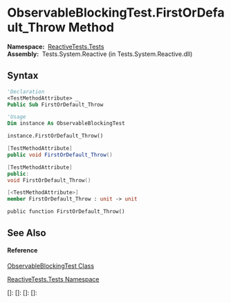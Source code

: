 # ObservableBlockingTest.FirstOrDefault\_Throw Method

**Namespace:**  [ReactiveTests.Tests](ReactiveTests.Tests\ReactiveTests.Tests.md)  
**Assembly:**  Tests.System.Reactive (in Tests.System.Reactive.dll)

## Syntax

```vb
'Declaration
<TestMethodAttribute> _
Public Sub FirstOrDefault_Throw
```

```vb
'Usage
Dim instance As ObservableBlockingTest

instance.FirstOrDefault_Throw()
```

```csharp
[TestMethodAttribute]
public void FirstOrDefault_Throw()
```

```c++
[TestMethodAttribute]
public:
void FirstOrDefault_Throw()
```

```fsharp
[<TestMethodAttribute>]
member FirstOrDefault_Throw : unit -> unit 
```

```jscript
public function FirstOrDefault_Throw()
```

## See Also

#### Reference

[ObservableBlockingTest Class](ObservableBlockingTest\ObservableBlockingTest.md)

[ReactiveTests.Tests Namespace](ReactiveTests.Tests\ReactiveTests.Tests.md)

[]: 
[]: 
[]: 
[]: 